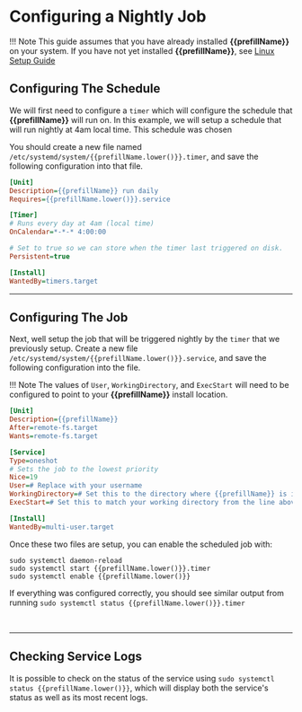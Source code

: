 # Configuring a Nightly Job

!!! Note
    This guide assumes that you have already installed **{{prefillName}}** on your system.  If you have not yet installed **{{prefillName}}**, see [Linux Setup Guide](../Linux-Setup-Guide)


## Configuring The Schedule

We will first need to configure a `timer` which will configure the schedule that **{{prefillName}}** will run on.  In this example, we will setup a schedule that will run nightly at 4am local time.  This schedule was chosen

You should create a new file named `/etc/systemd/system/{{prefillName.lower()}}.timer`, and save the following configuration into that file.

```ini
[Unit]
Description={{prefillName}} run daily
Requires={{prefillName.lower()}}.service

[Timer]
# Runs every day at 4am (local time)
OnCalendar=*-*-* 4:00:00

# Set to true so we can store when the timer last triggered on disk.
Persistent=true

[Install]
WantedBy=timers.target
```

-----

## Configuring The Job

Next, well setup the job that will be triggered nightly by the `timer` that we previously setup.  Create a new file `/etc/systemd/system/{{prefillName.lower()}}.service`, and save the following configuration into the file.

!!! Note
    The values of `User`, `WorkingDirectory`, and `ExecStart` will need to be configured to point to your **{{prefillName}}** install location.

```ini
[Unit]
Description={{prefillName}}
After=remote-fs.target
Wants=remote-fs.target

[Service]
Type=oneshot
# Sets the job to the lowest priority
Nice=19
User=# Replace with your username
WorkingDirectory=# Set this to the directory where {{prefillName}} is installed.  E.g /home/tim/Prefills
ExecStart=# Set this to match your working directory from the line above.  E.g. /home/tim/Prefills/{{prefillName}} prefill --no-ansi

[Install]
WantedBy=multi-user.target
```

Once these two files are setup, you can enable the scheduled job with:
```
sudo systemctl daemon-reload
sudo systemctl start {{prefillName.lower()}}.timer
sudo systemctl enable {{prefillName.lower()}}
```

If everything was configured correctly, you should see similar output from running `sudo systemctl status {{prefillName.lower()}}.timer`

<div data-cli-player="../casts/systemd-timer-status.cast" data-rows=8></div>
<br>

-----

## Checking Service Logs

It is possible to check on the status of the service using `sudo systemctl status {{prefillName.lower()}}`, which will display both the service's status as well as its most recent logs.

<div data-cli-player="../casts/systemd-service-logs.cast" data-rows=17></div>
<br>

